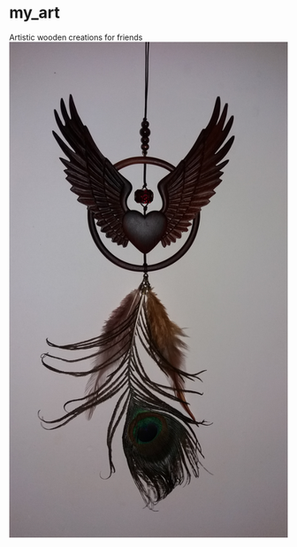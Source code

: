 # my_art
Artistic wooden creations for friends
![Dream Catch](https://raw.githubusercontent.com/RomiranE-bike/my_art/main/walnut%20trees/20220808_180405.jpg)
